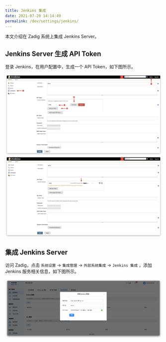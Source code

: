 ```yaml
---
title: Jenkins 集成
date: 2021-07-20 14:14:49
permalink: /dev/settings/jenkins/
---
```


本文介绍在 Zadig 系统上集成 Jenkins Server。

## Jenkins Server 生成 API Token

登录 Jenkins，在用户配置中，生成一个 API Token，如下图所示。

![api-token](../_images/generate_jenkins_token_1.png)
![api-token](../_images/generate_jenkins_token_2.png)

## 集成 Jenkins Server

访问 Zadig，点击 `系统设置` ->  `集成管理` -> `外部系统集成` -> `Jenkins 集成` ，添加 Jenkins 服务相关信息，如下图所示。

![add-jenkins-server](../_images/add_jenkins_server.png)